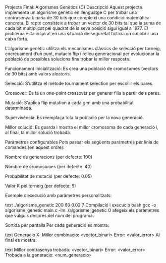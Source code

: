 Projecte Final: Algorismes Genètics (C)
Descripció
Aquest projecte implementa un algorisme genètic en llenguatge C per trobar una contrasenya binària de 30 bits que compleixi una condició matemàtica concreta. El repte consisteix a trobar un vector de 30 bits tal que la suma de cada bit multiplicat pel quadrat de la seva posició sigui igual a 1977. El problema està inspirat en una situació de seguretat fictícia on cal obrir una caixa forta.

L’algorisme genètic utilitza els mecanismes clàssics de selecció per torneig, encreuament d’un punt, mutació flip i relleu generacional per evolucionar la població de possibles solucions fins trobar la millor resposta.

Funcionament
Inicialització: Es crea una població de cromosomes (vectors de 30 bits) amb valors aleatoris.

Selecció: S’utilitza el mètode tournament selection per escollir els pares.

Crossover: Es fa un one-point crossover per generar fills a partir dels pares.

Mutació: S’aplica flip mutation a cada gen amb una probabilitat determinada.

Supervivència: Es reemplaça tota la població per la nova generació.

Millor solució: Es guarda i mostra el millor cromosoma de cada generació i, al final, la millor solució trobada.

Paràmetres configurables
Pots passar els següents paràmetres per línia de comandes (en aquest ordre):

Nombre de generacions (per defecte: 100)

Nombre de cromosomes (per defecte: 40)

Probabilitat de mutació (per defecte: 0.05)

Valor K pel torneig (per defecte: 5)

Exemple d’execució amb paràmetres personalitzats:

text
./algorisme_genetic 200 60 0.02 7
Compilació i execució
bash
gcc -o algorisme_genetic main.c -lm
./algorisme_genetic
O afegeix els paràmetres que vulguis després del nom del programa.

Sortida per pantalla
Per cada generació es mostra:

text
Generacio X: Millor combinacio: <vector_binari>  Error: <valor_error>
Al final es mostra:

text
Millor contrasenya trobada: <vector_binari>
Error: <valor_error>
Trobada a la generacio: <num_generacio>
